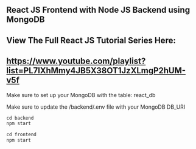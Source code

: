 ## React JS Frontend with Node JS Backend using MongoDB

## View The Full React JS Tutorial Series Here:
## https://www.youtube.com/playlist?list=PL7lXhMmy4JB5X38OT1JzXLmgP2hUM-v5f


Make sure to set up your MongoDB with the table: react_db

Make sure to update the /backend/.env file with your MongoDB DB_URI

```javascript
cd backend
npm start

cd frontend
npm start
```
